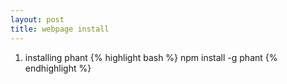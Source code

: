 ```yaml
---
layout: post
title: webpage install
---
```


1. installing phant
{% highlight bash %}
npm install -g phant
{% endhighlight %}




